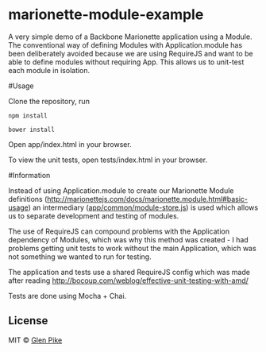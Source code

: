 marionette-module-example
============

A very simple demo of a Backbone Marionette application
using a Module.
The conventional way of defining Modules with Application.module has been deliberately
avoided because we are using RequireJS and want to be able to define modules
without requiring App.
This allows us to unit-test each module in isolation.

#Usage

Clone the repository, run

    npm install

    bower install

Open app/index.html in your browser.

To view the unit tests, open tests/index.html in your browser.

#Information

Instead of using Application.module to create our Marionette Module definitions
(http://marionettejs.com/docs/marionette.module.html#basic-usage) an intermediary
(<a href="marionette-module-example
/app/common/module-store.js">app/common/module-store.js</a>)
is used which allows us to separate development and
testing of modules.

The use of RequireJS can compound problems with the Application dependency of
Modules, which was why this method was created - I had problems getting unit
tests to work without the main Application, which was not something we wanted
to run for testing.

The application and tests use a shared RequireJS config which was made after
reading http://bocoup.com/weblog/effective-unit-testing-with-amd/

Tests are done using Mocha + Chai.

## License

MIT © [Glen Pike](http://glenpike.co.uk)
